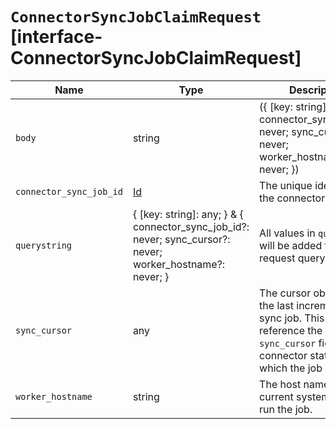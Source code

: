 # `ConnectorSyncJobClaimRequest` [interface-ConnectorSyncJobClaimRequest]

| Name | Type | Description |
| - | - | - |
| `body` | string | ({ [key: string]: any; } & { connector_sync_job_id?: never; sync_cursor?: never; worker_hostname?: never; }) | All values in `body` will be added to the request body. |
| `connector_sync_job_id` | [Id](./Id.md) | The unique identifier of the connector sync job. |
| `querystring` | { [key: string]: any; } & { connector_sync_job_id?: never; sync_cursor?: never; worker_hostname?: never; } | All values in `querystring` will be added to the request querystring. |
| `sync_cursor` | any | The cursor object from the last incremental sync job. This should reference the `sync_cursor` field in the connector state for which the job runs. |
| `worker_hostname` | string | The host name of the current system that will run the job. |
